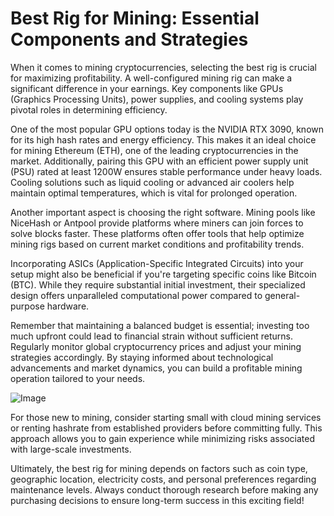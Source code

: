# Best Rig for Mining: Essential Components and Strategies

When it comes to mining cryptocurrencies, selecting the best rig is crucial for maximizing profitability. A well-configured mining rig can make a significant difference in your earnings. Key components like GPUs (Graphics Processing Units), power supplies, and cooling systems play pivotal roles in determining efficiency.

One of the most popular GPU options today is the NVIDIA RTX 3090, known for its high hash rates and energy efficiency. This makes it an ideal choice for mining Ethereum (ETH), one of the leading cryptocurrencies in the market. Additionally, pairing this GPU with an efficient power supply unit (PSU) rated at least 1200W ensures stable performance under heavy loads. Cooling solutions such as liquid cooling or advanced air coolers help maintain optimal temperatures, which is vital for prolonged operation.

Another important aspect is choosing the right software. Mining pools like NiceHash or Antpool provide platforms where miners can join forces to solve blocks faster. These platforms often offer tools that help optimize mining rigs based on current market conditions and profitability trends.

Incorporating ASICs (Application-Specific Integrated Circuits) into your setup might also be beneficial if you're targeting specific coins like Bitcoin (BTC). While they require substantial initial investment, their specialized design offers unparalleled computational power compared to general-purpose hardware.

Remember that maintaining a balanced budget is essential; investing too much upfront could lead to financial strain without sufficient returns. Regularly monitor global cryptocurrency prices and adjust your mining strategies accordingly. By staying informed about technological advancements and market dynamics, you can build a profitable mining operation tailored to your needs.

![Image](https://github.com/user-attachments/assets/b6e7b7a2-655e-4d44-8baa-20c566a3cb65)

For those new to mining, consider starting small with cloud mining services or renting hashrate from established providers before committing fully. This approach allows you to gain experience while minimizing risks associated with large-scale investments.

Ultimately, the best rig for mining depends on factors such as coin type, geographic location, electricity costs, and personal preferences regarding maintenance levels. Always conduct thorough research before making any purchasing decisions to ensure long-term success in this exciting field!